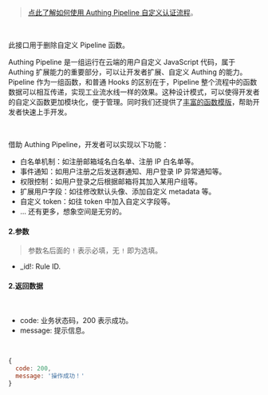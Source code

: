 > [点此了解如何使用 Authing Pipeline 自定义认证流程](https://docs.authing.cn/authing/extensibility/pipeline)。

<br/>

此接口用于删除自定义 Pipeline 函数。

Authing Pipeline 是一组运行在云端的用户自定义 JavaScript 代码，属于 Authing 扩展能力的重要部分，可以让开发者扩展、自定义 Authing 的能力。Pipeline 作为一组函数，和普通 Hooks 的区别在于，Pipeline 整个流程中的函数数据可以相互传递，实现工业流水线一样的效果。这种设计模式，可以使得开发者的自定义函数更加模块化，便于管理。同时我们还提供了[丰富的函数模版](https://github.com/authing/pipeline)，帮助开发者快速上手开发。

<br/>

借助 Authing Pipeline，开发者可以实现以下功能：
‌
- 白名单机制：如注册邮箱域名白名单、注册 IP 白名单等。
- 事件通知：如用户注册之后发送群通知、用户登录 IP 异常通知等。
- 权限控制：如用户登录之后根据邮箱将其加入某用户组等。
- 扩展用户字段：如往修改默认头像、添加自定义 metadata 等。
- 自定义  token：如往 token 中加入自定义字段等。
- ... 还有更多，想象空间是无穷的。


#### 2.参数

> 参数名后面的 `!` 表示必填，无 `!` 即为选填。

* _id!: Rule ID.

#### 2.返回数据

<br/>

* code: 业务状态码，200 表示成功。
* message: 提示信息。

<br/>

```javascript
{
  code: 200,
  message: '操作成功！'
}
```

<br/>
